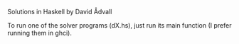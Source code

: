 Solutions in Haskell by David Ådvall

To run one of the solver programs (dX.hs), just run its main function (I prefer running them in ghci).